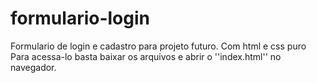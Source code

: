 # formulario-login
Formulario de login e cadastro para projeto futuro.  Com html e css puro
Para acessa-lo basta baixar os arquivos e abrir o ''index.html'' no navegador.
